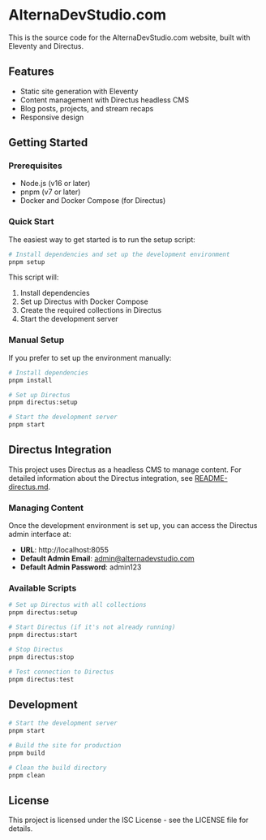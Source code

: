 # AlternaDevStudio.com

This is the source code for the AlternaDevStudio.com website, built with Eleventy and Directus.

## Features

- Static site generation with Eleventy
- Content management with Directus headless CMS
- Blog posts, projects, and stream recaps
- Responsive design

## Getting Started

### Prerequisites

- Node.js (v16 or later)
- pnpm (v7 or later)
- Docker and Docker Compose (for Directus)

### Quick Start

The easiest way to get started is to run the setup script:

```bash
# Install dependencies and set up the development environment
pnpm setup
```

This script will:
1. Install dependencies
2. Set up Directus with Docker Compose
3. Create the required collections in Directus
4. Start the development server

### Manual Setup

If you prefer to set up the environment manually:

```bash
# Install dependencies
pnpm install

# Set up Directus
pnpm directus:setup

# Start the development server
pnpm start
```

## Directus Integration

This project uses Directus as a headless CMS to manage content. For detailed information about the Directus integration, see [README-directus.md](README-directus.md).

### Managing Content

Once the development environment is set up, you can access the Directus admin interface at:

- **URL**: http://localhost:8055
- **Default Admin Email**: admin@alternadevstudio.com
- **Default Admin Password**: admin123

### Available Scripts

```bash
# Set up Directus with all collections
pnpm directus:setup

# Start Directus (if it's not already running)
pnpm directus:start

# Stop Directus
pnpm directus:stop

# Test connection to Directus
pnpm directus:test
```

## Development

```bash
# Start the development server
pnpm start

# Build the site for production
pnpm build

# Clean the build directory
pnpm clean
```

## License

This project is licensed under the ISC License - see the LICENSE file for details.
